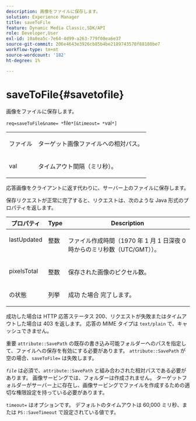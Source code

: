 ```yaml
---
description: 画像をファイルに保存します。
solution: Experience Manager
title: saveToFile
feature: Dynamic Media Classic,SDK/API
role: Developer,User
exl-id: 10a8ea5c-7e64-4d99-a263-779f08ea6e37
source-git-commit: 206e4643e3926cb85b4be2189743578f88180be7
workflow-type: tm+mt
source-wordcount: '182'
ht-degree: 1%

---
```


# saveToFile{#savetofile}

画像をファイルに保存します。

`req=saveToFile&name= *`file`*[&timeout= *`val`*]`

<table id="simpletable_5674FD9655FE4CDDB0E5DC8655890A66"> 
 <tr class="strow"> 
  <td class="stentry"> <p><span class="varname"> ファイル </span> </p> </td> 
  <td class="stentry"> <p>ターゲット画像ファイルへの相対パス。 </p></td> 
 </tr> 
 <tr class="strow"> 
  <td class="stentry"> <p><span class="varname"> val</span> </p></td> 
  <td class="stentry"> <p>タイムアウト間隔（ミリ秒）。 </p></td> 
 </tr> 
</table>

応答画像をクライアントに返す代わりに、サーバー上のファイルに保存します。

保存リクエストが正常に完了すると、リクエストは、次のような Java 形式のプロパティを返します。

<table id="table_8BA8F75A0B7241BAB9B4359F97C21137"> 
 <thead> 
  <tr> 
   <th class="entry"> <b> プロパティ </b> </th> 
   <th class="entry"> <b> Type</b> </th> 
   <th class="entry"> <b> Description</b> </th> 
  </tr> 
 </thead>
 <tbody> 
  <tr valign="top"> 
   <td> <p> <span class="codeph"> lastUpdated</span> </p> </td> 
   <td> <p> 整数 </p> </td> 
   <td> <p>ファイル作成時間（1970 年 1 月 1 日深夜 0 時からのミリ秒数（UTC/GMT））。 </p> </td> 
  </tr> 
  <tr valign="top"> 
   <td> <p> <span class="codeph"> pixelsTotal</span> </p> </td> 
   <td> <p> 整数 </p> </td> 
   <td> <p> 保存された画像のピクセル数。 </p> </td> 
  </tr> 
  <tr valign="top"> 
   <td> <p> <span class="codeph"> の状態 </span> </p> </td> 
   <td> <p> 列挙 </p> </td> 
   <td> <p> 成功 <span class="codeph"> た場合 </span> 完了します。 </p> </td> 
  </tr> 
 </tbody> 
</table>

成功した場合は HTTP 応答ステータス 200、リクエストが失敗またはタイムアウトした場合は 403 を返します。 応答の MIME タイプは `text/plain` で、キャッシュできません。

重要 `attribute::SavePath` の既存の書き込み可能フォルダーへのパスを指定して、ファイルへの保存を有効にする必要があります。 `attribute::SavePath` が空の場合、`saveToFile=` は失敗します。

*`file`* は必須で、`attribute::SavePath` と組み合わされた相対パスである必要があります。 画像サービングでは、フォルダーは作成されません。 ターゲットフォルダーがサーバー上に存在し、画像サービングでファイルを作成するための適切な権限設定を持っている必要があります。

`timeout=` はオプションです。 デフォルトのタイムアウトは 60,000 ミリ秒、または `PS::SaveTimeout` で設定されている値です。
